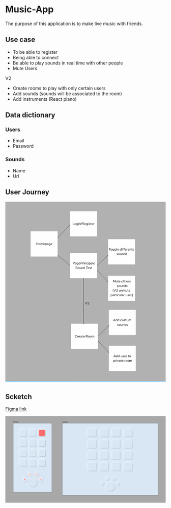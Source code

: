 # Music-App

The purpose of this application is to make live music with friends.

## Use case

- To be able to register
- Being able to connect
- Be able to play sounds in real time with other people
- Mute Users

V2

- Create rooms to play with only certain users
- Add sounds (sounds will be associated to the room)
- Add instruments (React piano)

## Data dictionary

### Users

- Email
- Password

### Sounds

- Name
- Url

## User Journey

![User Journey](https://github.com/Ben-Rey/music-app/blob/master/Readme/User-Journey.png?raw=true)

## Scketch

[Figma link](https://www.figma.com/file/KFypMSHuq7zHZQR41wgq28/my-music-app?node-id=26%3A4)

![scketch](https://github.com/Ben-Rey/music-app/blob/master/Readme/sketch.png?raw=true)
